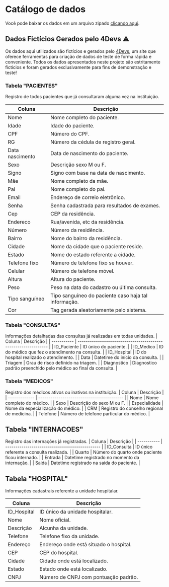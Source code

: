# Catálogo de dados

Você pode baixar os dados em um arquivo zipado [clicando aqui](https://drive.google.com/file/d/1SK9TbDIkT3rg5runs2jQJF1vlcjTdQ0J/view?usp=sharing).

## Dados Fictícios Gerados pelo 4Devs ⚠️

Os dados aqui utilizados são fictícios e gerados pelo [4Devs](https://www.4devs.com.br/), um site que oferece ferramentas para criação de dados de teste de forma rápida e conveniente. Todos os dados apresentados neste projeto são estritamente fictícios e foram gerados exclusivamente para fins de demonstração e teste!

### Tabela "PACIENTES"

Registro de todos pacientes que já consultaram alguma vez na instituição. 

| Coluna          | Descrição                                            |
| --------------- | ---------------------------------------------------- |
| Nome            | Nome completo do paciente.                           |
| Idade           | Idade do paciente.                                   |
| CPF             | Número do CPF.                                       |
| RG              | Número da cédula de registro geral.                  |
| Data nascimento | Data de nascimento do paciente.                      |
| Sexo            | Descrição sexo M ou F.                               |
| Signo           | Signo com base na data de nascimento.                |
| Mãe             | Nome completo da mãe.                                |
| Pai             | Nome completo do pai.                                |
| Email           | Endereço de correio eletrônico.                      |
| Senha           | Senha cadastrada para resultados de exames.          |
| Cep             | CEP da residência.                                   |
| Endereco        | Rua/avenida, etc da residência.                      |
| Número          | Número da residência.                                |
| Bairro          | Nome do bairro da residência.                        |
| Cidade          | Nome da cidade que o paciente reside.                |
| Estado          | Nome do estado referente a cidade.                   |
| Telefone fixo   | Número de telefone fixo se houver.                   |
| Celular         | Número de telefone móvel.                            |
| Altura          | Altura do paciente.                                  |
| Peso            | Peso na data do cadastro ou última consulta.         |
| Tipo sanguíneo  | Tipo sanguíneo do paciente caso haja tal informação. |
| Cor             | Tag gerada aleatoriamente pelo sistema.              |

### Tabela "CONSULTAS"

Informações detalhadas das consultas já realizadas em todas unidades.
| Coluna      | Descrição                                                       |
| ----------- | --------------------------------------------------------------- |
| ID_Paciente | ID único do paciente.                                           |
| ID_Medico   | ID do médico que fez o atendimento na consulta.                 |
| ID_Hospital | ID do hospital realizado o atendimento.                         |
| Data        | Datetime do início da consulta.                                 |
| Triagem     | Grau de risco definido na triagem.                              |
| Diagnostico | Diagnostico padrão preenchido pelo médico ao final da consulta. |

### Tabela "MEDICOS"

Registro dos médicos ativos ou inativos na instituição.
| Coluna        | Descrição                                  |
| ------------- | ------------------------------------------ |
| Nome          | Nome completo do médico.                   |
| Sexo          | Descrição do sexo M ou F.                  |
| Especialidade | Nome da especialização do médico.          |
| CRM           | Registro do conselho regional de medicina. |
| Telefone      | Número de telefone particular do médico.   |

## Tabela "INTERNACOES"

Registro das internações já registradas.
| Coluna      | Descrição                                       |
| ----------- | ----------------------------------------------- |
| ID_Consulta | ID único referente a consulta realizada.        |
| Quarto      | Número do quarto onde paciente ficou internado. |
| Entrada     | Datetime registrado no momento da internação.   |
| Saida       | Datetime registrado na saída do paciente.       |

## Tabela "HOSPITAL"

Informações cadastrais referente a unidade hospitalar.

| Coluna      | Descrição                              |
| ----------- | -------------------------------------- |
| ID_Hospital | ID único da unidade hospitalar.        |
| Nome        | Nome oficial.                          |
| Descrição   | Alcunha da unidade.                    |
| Telefone    | Telefone fixo da unidade.              |
| Endereço    | Endereço onde está situado o hospital. |
| CEP         | CEP do hospital.                       |
| Cidade      | Cidade onde está localizado.           |
| Estado      | Estado onde está localizado.           |
| CNPJ        | Número de CNPJ com pontuação padrão.   |
